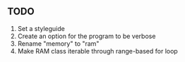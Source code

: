 ## TODO
1. Set a styleguide
2. Create an option for the program to be verbose
3. Rename "memory" to "ram"
5. Make RAM class iterable through range-based for loop
